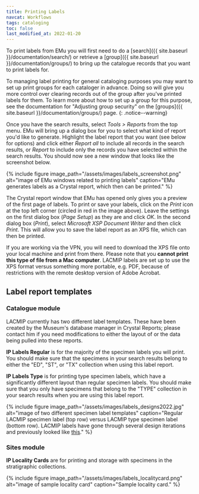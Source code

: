 ```yaml
---
title: Printing Labels
navcat: Workflows
tags: cataloging
toc: false
last_modified_at: 2022-01-20
---
```

To print labels from EMu you will first need to do a [search]({{ site.baseurl }}/documentation/search/) or retrieve a [group]({{ site.baseurl }}/documentation/groups/) to bring up the catalogue records that you want to print labels for.

To managing label printing for general cataloging purposes you may want to set up print groups for each cataloger in advance. Doing so will give you more control over clearing records out of the group after you've printed labels for them. To learn more about how to set up a group for this purpose, see the documentation for "Adjusting group security" on the [groups]({{ site.baseurl }}/documentation/groups/) page.
{: .notice--warning}

Once you have the search results, select *Tools > Reports* from the top menu. EMu will bring up a dialog box for you to select what kind of report you'd like to generate. Highlight the label report that you want (see below for options) and click either *Report all* to include all records in the search results, or *Report* to include only the records you have selected within the search results. You should now see a new window that looks like the screenshot below.

{% include figure image_path="/assets/images/labels_screenshot.png" alt="image of EMu windows related to printing labels" caption="EMu generates labels as a Crystal report, which then can be printed." %}

The Crystal report window that EMu has opened only gives you a preview of the first page of labels. To print or save your labels, click on the *Print* icon at the top left corner (circled in red in the image above). Leave the settings on the first dialog box (*Page Setup*) as they are and click *OK*. In the second dialog box (*Print*), select *Microsoft XSP Document Writer* and then click *Print*. This will allow you to save the label report as an XPS file, which can then be printed.

If you are working via the VPN, you will need to download the XPS file onto your local machine and print from there. Please note that you **cannot print this type of file from a Mac computer**. LACMIP labels are set up to use the XPS format versus something more portable, e.g. PDF, because of restrictions with the remote desktop version of Adobe Acrobat.

## Label report templates

### Catalogue module

LACMIP currently has two different label templates. These have been created by the Museum's database manager in Crystal Reports; please contact him if you need modifications to either the layout of or the data being pulled into these reports.

**IP Labels Regular** is for the majority of the specimen labels you will print. You should make sure that the specimens in your search results belong to either the "ED", "ST", or "TX" collection when using this label report.

**IP Labels Type** is for printing type specimen labels, which have a significantly different layout than regular specimen labels. You should make sure that you only have specimens that belong to the "TYPE" collection in your search results when you are using this label report.

{% include figure image_path="/assets/images/labels_designs2022.jpg" alt="image of two different specimen label templates" caption="Regular LACMIP specimen label (top row) versus LACMIP type specimen label (bottom row). LACMIP labels have gone through several design iterations and previously looked like [this](https://lacmip.github.io/emu/assets/images/labels_designs.jpg)." %}

### Sites module

**IP Locality Cards** are for printing and storage with specimens in the stratigraphic collections.

{% include figure image_path="/assets/images/labels_localitycard.png" alt="image of sample locality card" caption="Sample locality card." %}
